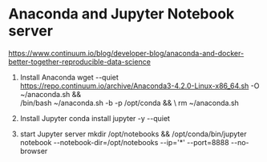 # Anaconda and Jupyter Notebook server
https://www.continuum.io/blog/developer-blog/anaconda-and-docker-better-together-reproducible-data-science

1. Install Anaconda
wget --quiet https://repo.continuum.io/archive/Anaconda3-4.2.0-Linux-x86_64.sh -O ~/anaconda.sh  && \
/bin/bash ~/anaconda.sh -b -p /opt/conda && \ 
rm ~/anaconda.sh

2. Install Jupyter
conda install jupyter -y --quiet 

3. start Jupyter server
mkdir /opt/notebooks && /opt/conda/bin/jupyter notebook --notebook-dir=/opt/notebooks --ip='*' --port=8888 --no-browser

